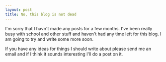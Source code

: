 ```yaml
---
layout: post
title: No, this blog is not dead
---
```


I'm sorry that I havn't made any posts for a few months. I've been really busy with school and other stuff and haven't had any time left for this blog. I am going to try and write some more soon.

If you have any ideas for things I should write about please send me an email and if I think it sounds interesting I'll do a post on it.